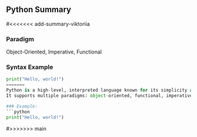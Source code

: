 ## Python Summary

#<<<<<<< add-summary-viktoriia
### Paradigm
Object-Oriented, Imperative, Functional

### Syntax Example
```python
print("Hello, world!")
=======
Python is a high-level, interpreted language known for its simplicity and readability.
It supports multiple paradigms: object-oriented, functional, imperative, and procedural.

### Example:
```python
print("Hello, world!")
```
#>>>>>>> main
